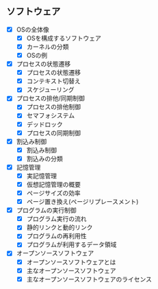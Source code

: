 ## ソフトウェア

- [x] OSの全体像
  - [x] OSを構成するソフトウェア
  - [x] カーネルの分類
  - [x] OSの例
- [x] プロセスの状態遷移
  - [x] プロセスの状態遷移
  - [x] コンテキスト切替え
  - [x] スケジューリング
- [x] プロセスの排他/同期制御
  - [x] プロセスの排他制御
  - [x] セマフォシステム
  - [x] デッドロック
  - [x] プロセスの同期制御
- [x] 割込み制御
  - [x] 割込み制御
  - [x] 割込みの分類
- [x] 記憶管理
  - [x] 実記憶管理
  - [x] 仮想記憶管理の概要
  - [x] ページサイズの効率
  - [x] ページ置き換え(ページリプレースメント)
- [x] プログラムの実行制御
  - [x] プログラム実行の流れ
  - [x] 静的リンクと動的リンク
  - [x] プログラムの再利用性
  - [x] プログラムが利用するデータ領域
- [x] オープンソースソフトウェア
  - [x] オープンソースソフトウェアとは
  - [x] 主なオープンソースソフトウェア
  - [x] 主なオープンソースソフトウェアのライセンス
